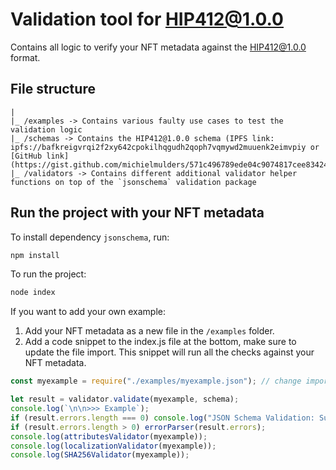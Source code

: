 # Validation tool for HIP412@1.0.0

Contains all logic to verify your NFT metadata against the HIP412@1.0.0 format. 

## File structure
```text
|
|_ /examples -> Contains various faulty use cases to test the validation logic
|_ /schemas -> Contains the HIP412@1.0.0 schema (IPFS link: ipfs://bafkreigvrqi2f2xy642cpokilhqgudh2qoph7vqmywd2muuenk2eimvpiy or [GitHub link](https://gist.github.com/michielmulders/571c496789ede04c9074817cee834246))
|_ /validators -> Contains different additional validator helper functions on top of the `jsonschema` validation package
```

## Run the project with your NFT metadata

To install dependency `jsonschema`, run:

```sh
npm install
```

To run the project:

```sh
node index
```

If you want to add your own example:

1. Add your NFT metadata as a new file in the `/examples` folder.
2. Add a code snippet to the index.js file at the bottom, make sure to update the file import. This snippet will run all the checks against your NFT metadata.

```js
const myexample = require("./examples/myexample.json"); // change import to your example

let result = validator.validate(myexample, schema);
console.log(`\n\n>>> Example`);
if (result.errors.length === 0) console.log("JSON Schema Validation: Success");
if (result.errors.length > 0) errorParser(result.errors);
console.log(attributesValidator(myexample));
console.log(localizationValidator(myexample));
console.log(SHA256Validator(myexample));
```